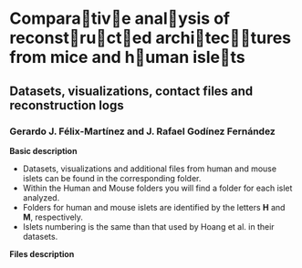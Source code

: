 # Compara􏰁tiv􏰂e anal􏰃ysis of reconst􏰁ru􏰄ct􏰁ed archi􏰁tec􏰁􏰄tures from mice and h􏰄uman isle􏰁ts
## Datasets, visualizations, contact files and reconstruction logs

### Gerardo J. Félix-Martínez and J. Rafael Godínez Fernández

**Basic description**

- Datasets, visualizations and additional files from human and mouse islets can be found in the corresponding folder.
- Within the Human and Mouse folders you will find a folder for each islet analyzed.
- Folders for human and mouse islets are identified by the letters **H** and **M**, respectively. 
- Islets numbering is the same than that used by Hoang et al. in their datasets.

**Files description**
